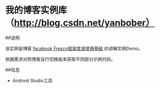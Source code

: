 # 我的博客实例库（http://blog.csdn.net/yanbober）

##说明

该实例是博客 [facebook Fresco框架库源使用基础](http://blog.csdn.net/yanbober/article/details/45307897) 的讲解实例Demo。

依据需求对照博客自行切换版本获取不同部分示例代码。

##信息

- Android Studio工具
